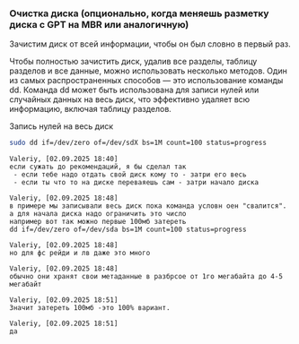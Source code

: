 
### Очистка диска (опционально, когда меняешь разметку диска с GPT на MBR или аналогичную)
Зачистим диск от всей информации, чтобы он был словно в первый раз.

Чтобы полностью зачистить диск, удалив все разделы, таблицу разделов и все данные, можно использовать несколько методов. Один из самых распространенных способов — это использование команды dd. Команда dd может быть использована для записи нулей или случайных данных на весь диск, что эффективно удаляет всю информацию, включая таблицу разделов.

Запись нулей на весь диск
```bash
sudo dd if=/dev/zero of=/dev/sdX bs=1M count=100 status=progress
```

```text
Valeriy, [02.09.2025 18:40]
если сужать до рекомендаций, я бы сделал так
 - если тебе надо отдать свой диск кому то - затри его весь
 - если ты что то на диске переваяешь сам - затри начало диска

Valeriy, [02.09.2025 18:48]
в примере мы записывали весь диск пока команда условн оен "свалится". а для начала диска надо ограничить это число
например вот так можно первые 100мб затереть
dd if=/dev/zero of=/dev/sda bs=1M count=100 status=progress

Valeriy, [02.09.2025 18:48]
но для фс рейди и лв даже это много

Valeriy, [02.09.2025 18:48]
обычно они хранят свои метаданные в разбрсое от 1го мегабайта до 4-5 мегабайт

Valeriy, [02.09.2025 18:51]
Значит затереть 100мб -это 100% вариант.

Valeriy, [02.09.2025 18:51]
да
```